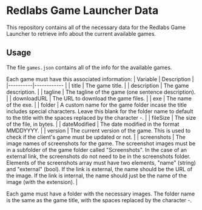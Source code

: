# Redlabs Game Launcher Data

This repository contains all of the necessary data for the Redlabs Game Launcher to retrieve info about the current available games.

## Usage

The file `games.json` contains all of the info for the available games.

Each game must have this associated information:
| Variable | Description |
|----------|------------ |
| title | The game title. |
| description | The game description. |
| tagline | The tagline of the game (one sentence description). |
| downloadURL | The URL to download the game files. |
| exe | The name of the exe. |
| folder | A custom name for the game folder incase the title includes special characters. Leave this blank for the folder name to default to the title with the spaces replaced by the character -. |
| fileSize | The size of the file, in bytes. |
| dateModified | The date modified in the format MMDDYYYY. |
| version | The current version of the game. This is used to check if the client's game must be updated or not. |
| screenshots | The image names of screenshots for the game. The screenshot images must be in a subfolder of the game folder called "Screenshots". In the case of an external link, the screenshots do not need to be in the screenshots folder. Elements of the screenshots array must have two elements, "name" (string) and "external" (bool). If the link is external, the name should be the URL of the image. If the link is internal, the name should just be the name of the image (with the extension). |

Each game must have a folder with the necessary images. The folder name is the same as the game title, with the spaces replaced by the character -.

